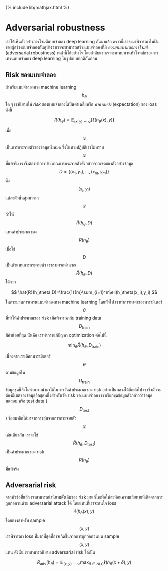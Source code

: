 {% include lib/mathjax.html %}
# Adversarial robustness

เราได้เห็นตัวอย่างการโจมตีแบบจำลอง deep learning กันมาแล้ว คราวนี้เราจะมาพิจารณาในฝั่งของผู้สร้างแบบจำลองกันดูบ้างว่าเราจะสามารถสร้างแบบจำลองที่มี _ความทนทานต่อการโจมตี_ (adversarial robustness) เหล่านี้ได้อย่างไร โดยลำดับแรกเราจะมาทบทวนหัวใจหลักของการเทรนแบบจำลอง deep learning ในรูปแบบปกติกันก่อน

## Risk ของแบบจำลอง

สำหรับแบบจำลองทาง machine learning $$h_\theta$$ ใด ๆ เรานิยามให้ _risk_ ของแบบจำลองนี้เป็นค่าเฉลี่ยหรือ _ค่าคาดหวัง_ (expectation) ของ loss ดังนี้ 

$$
R(h_\theta) = \mathbb{E}_{(x,y)\sim \mathcal{D}}[\ell(h_\theta(x), y)]
$$

เมื่อ $$\mathcal{D}$$ เป็นการกระจายตัวของข้อมูลทั้งหมด ซึ่งในทางปฏิบัติเราไม่ทราบ $$\mathcal{D}$$ ที่แท้จริง เราจึงต้องทำการประมาณการกระจายตัวดังกล่าวจากเซตของตัวอย่างข้อมูล $$D=\{(x_1,y_1),\dots,(x_m,y_m)\}$$ ซึ่ง $$(x_i, y_i)$$ แต่ละตัวนั้นสุ่มมาจาก $$\mathcal{D}$$ 
ถ้าให้ $$\hat{R}(h_\theta,D)$$ แทนค่าประมาณของ $$R(h_\theta)$$ เมื่อใช้ $$D$$ เป็นตัวแทนการกระจายตัว เราสามารถคำนวณ $$\hat{R}(h_\theta,D)$$ ได้จาก

$$
\hat{R}(h_\theta,D)=\frac{1}{m}\sum_{i=1}^m\ell(h_\theta(x_i),y_i)
$$

ในกระบวนการเทรนแบบจำลองทาง machine learning โดยทั่วไป เราทำการหาค่าของพารามิเตอร์ $$\theta$$ ที่ทำให้ค่าประมาณของ risk  เมื่อพิจารณากับ training data $$D_\text{train}$$ มีค่าน้อยที่สุด นั่นคือ เราทำการแก้ปัญหา optimization ต่อไปนี้

$$
\min_\theta\hat{R}(h_\theta,D_\text{train})
$$

เนื่องจากเราเลือกพารามิเตอร์ $$\theta$$ ตามข้อมูลใน $$D_\text{train}$$ ข้อมูลชุดนี้จึงไม่สามารถนำมาใช้ในการวัดค่าประมาณของ risk อย่างเป็นกลางได้อีกต่อไป เราจึงมักจะต้องมีเซตของข้อมูลอีกชุดหนึ่งสำหรับวัด risk ของแบบจำลอง เราเรียกชุดข้อมูลดัวกล่าวว่าข้อมูลทดสอบ หรือ test data ($$D_\text{test}$$) ซึ่งสมาชิกได้มาจากการสุ่มจากการกระจายตัว $$\mathcal{D}$$ เช่นเดียวกัน เราจะใช้ $$\hat{R}(h_\theta,D_\text{test})$$ เป็นค่าประมาณของ risk $$R(h_\theta)$$ ที่แท้จริง

 ## Adversarial risk
 
 จากหัวข้อที่แล้ว เราสามารถนำนิยามดั้งเดิมของ risk มาแก้ไขเพื่อให้สะท้อนความเสียหายที่เกิดจากการถูกก่อกวนด้วย adversarial attack ได้ โดยแทนที่เราจะสนใจ loss $$\ell(h_\theta(x), y)$$ โดยตรงสำหรับ sample $$(x,y)$$ เราพิจารณา loss ที่มากที่สุดที่อาจเกิดขึ้นจากการถูกก่อกวนบน sample $$(x,y)$$ แทน ดังนั้น เราสามารถนิยาม adversarial risk ได้เป็น

$$
R_\text{adv}(h_\theta)=\mathbb{E}_{(x,y)\sim\mathcal{D}}\max_{\delta\in\Delta(x)}\ell(h_\theta(x+\delta),y)
$$
